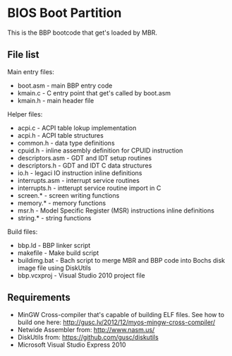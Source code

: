 BIOS Boot Partition
===================

This is the BBP bootcode that get's loaded by MBR.

File list
---------

Main entry files:
* boot.asm - main BBP entry code
* kmain.c - C entry point that get's called by boot.asm
* kmain.h - main header file

Helper files:
* acpi.c - ACPI table lokup implementation
* acpi.h - ACPI table structures
* common.h - data type definitions
* cpuid.h - inline assembly definition for CPUID instruction
* descriptors.asm - GDT and IDT setup routines
* descriptors.h - GDT and IDT C data structures
* io.h - legaci IO instruction inline definitions
* interrupts.asm - interrupt service routines
* interrupts.h - intterupt service routine import in C
* screen.* - screen writing functions
* memory.* - memory functions
* msr.h - Model Specific Register (MSR) instructions inline definitions
* string.* - string functions

Build files:
* bbp.ld - BBP linker script
* makefile - Make build script
* buildimg.bat - Bach script to merge MBR and BBP code into Bochs disk image file using DiskUtils
* bbp.vcxproj - Visual Studio 2010 project file


Requirements
------------

* MinGW Cross-compiler that's capable of building ELF files. See how to build one here: http://gusc.lv/2012/12/myos-mingw-cross-compiler/
* Netwide Assembler from: http://www.nasm.us/
* DiskUtils from: https://github.com/gusc/diskutils
* Microsoft Visual Studio Express 2010
